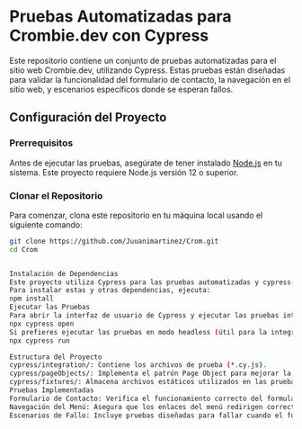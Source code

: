 # Pruebas Automatizadas para Crombie.dev con Cypress

Este repositorio contiene un conjunto de pruebas automatizadas para el sitio web Crombie.dev, utilizando Cypress. Estas pruebas están diseñadas para validar la funcionalidad del formulario de contacto, la navegación en el sitio web, y escenarios específicos donde se esperan fallos.

## Configuración del Proyecto

### Prerrequisitos

Antes de ejecutar las pruebas, asegúrate de tener instalado [Node.js](https://nodejs.org/) en tu sistema. Este proyecto requiere Node.js versión 12 o superior.

### Clonar el Repositorio

Para comenzar, clona este repositorio en tu máquina local usando el siguiente comando:

```bash
git clone https://github.com/Juuanimartinez/Crom.git
cd Crom


Instalación de Dependencias
Este proyecto utiliza Cypress para las pruebas automatizadas y cypress-file-upload para la carga de archivos en los formularios.
Para instalar estas y otras dependencias, ejecuta:
npm install
Ejecutar las Pruebas
Para abrir la interfaz de usuario de Cypress y ejecutar las pruebas interactivamente:
npx cypress open
Si prefieres ejecutar las pruebas en modo headless (útil para la integración continua):
npx cypress run

Estructura del Proyecto
cypress/integration/: Contiene los archivos de prueba (*.cy.js).
cypress/pageObjects/: Implementa el patrón Page Object para mejorar la mantenibilidad del código de prueba.
cypress/fixtures/: Almacena archivos estáticos utilizados en las pruebas, como los archivos PDF para cargar en los formularios.
Pruebas Implementadas
Formulario de Contacto: Verifica el funcionamiento correcto del formulario de contacto, incluyendo validaciones de campo y la redirección a la página de agradecimiento.
Navegación del Menú: Asegura que los enlaces del menú redirigen correctamente a las secciones esperadas del sitio.
Escenarios de Fallo: Incluye pruebas diseñadas para fallar cuando el formulario de contacto se envía con datos inválidos, asegurando que las validaciones funcionan correctamente.
